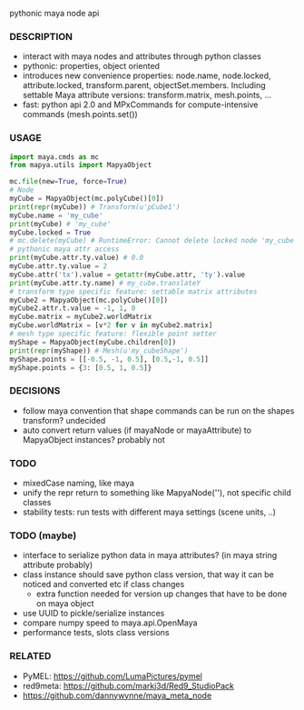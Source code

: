 pythonic maya node api

### DESCRIPTION
* interact with maya nodes and attributes through python classes
* pythonic: properties, object oriented
* introduces new convenience properties: node.name, node.locked, attribute.locked, transform.parent, objectSet.members. Including settable Maya attribute versions: transform.matrix, mesh.points, ...
* fast: python api 2.0 and MPxCommands for compute-intensive commands (mesh.points.set())

### USAGE
```python
import maya.cmds as mc
from mapya.utils import MapyaObject

mc.file(new=True, force=True)
# Node
myCube = MapyaObject(mc.polyCube()[0])
print(repr(myCube)) # Transform(u'pCube1')
myCube.name = 'my_cube'
print(myCube) # 'my_cube'
myCube.locked = True
# mc.delete(myCube) # RuntimeError: Cannot delete locked node 'my_cube'. # 
# pythonic maya attr access 
print(myCube.attr.ty.value) # 0.0
myCube.attr.ty.value = 2
myCube.attr('tx').value = getattr(myCube.attr, 'ty').value
print(myCube.attr.ty.name) # my_cube.translateY
# transform type specific feature: settable matrix attributes
myCube2 = MapyaObject(mc.polyCube()[0])
myCube2.attr.t.value = -1, 1, 0
myCube.matrix = myCube2.worldMatrix
myCube.worldMatrix = [v*2 for v in myCube2.matrix]
# mesh type specific feature: flexible point setter
myShape = MapyaObject(myCube.children[0])
print(repr(myShape)) # Mesh(u'my_cubeShape')
myShape.points = [[-0.5, -1, 0.5], [0.5,-1, 0.5]]
myShape.points = {3: [0.5, 1, 0.5]}

```

### DECISIONS
* follow maya convention that shape commands can be run on the shapes transform? undecided
* auto convert return values (if mayaNode or mayaAttribute) to MapyaObject instances? probably not

### TODO
* mixedCase naming, like maya
* unify the repr return to something like MapyaNode(''), not specific child classes
* stability tests: run tests with different maya settings (scene units, ..) 

### TODO (maybe)
* interface to serialize python data in maya attributes? (in maya string attribute probably)
* class instance should save python class version, that way it can be noticed and converted etc if class changes
  * extra function needed for version up changes that have to be done on maya object
* use UUID to pickle/serialize instances
* compare numpy speed to maya.api.OpenMaya
* performance tests, slots class versions

### RELATED
* PyMEL: https://github.com/LumaPictures/pymel
* red9meta: https://github.com/markj3d/Red9_StudioPack
* https://github.com/dannywynne/maya_meta_node
